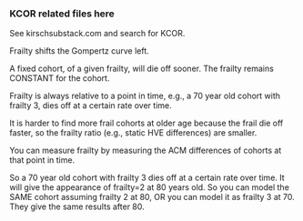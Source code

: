 ### KCOR related files here
See kirschsubstack.com and search for KCOR.

Frailty shifts the Gompertz curve left.

A fixed cohort, of a given frailty, will die off sooner. The frailty remains CONSTANT for the cohort.

Frailty is always relative to a point in time, e.g., a 70 year old cohort with frailty 3, dies off at a certain rate over time.

It is harder to find more frail cohorts at older age because the frail die off faster, so the frailty ratio (e.g., static HVE differences) are smaller.

You can measure frailty by measuring the ACM differences of cohorts at that point in time.

So a 70 year old cohort with frailty 3 dies off at a certain rate over time. It will give the appearance of frailty=2 at 80 years old. So you can model the SAME cohort assuming frailty 2 at 80, OR you can model it as frailty 3 at 70. They give the same results after 80.
